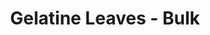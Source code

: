 ---
title: Gelatine Leaves - Bulk
price: $1.26
description: Aliquam quis turpis eget elit sodales scelerisque. Mauris sit amet eros. Suspendisse accumsan tortor quis turpis.
image: https://dummyimage.com/100x250.png/ff4444/ffffff
---